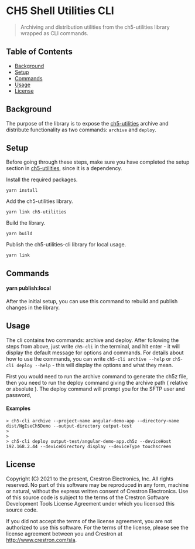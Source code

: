# CH5 Shell Utilities CLI

> Archiving and distribution utilities from the ch5-utilities library wrapped as CLI commands.

## Table of Contents

- [Background](#background)
- [Setup](#setup)
- [Commands](#commands)
- [Usage](#usage)
- [License](#license)

## Background

The purpose of the library is to expose the [ch5-utilities](./../ch5-utilities/readme.md) archive and distribute functionality as two commands: `archive` and `deploy`.

## Setup

Before going through these steps, make sure you have completed the setup section in [ch5-utilities](./../ch5-utilities/readme.md), since it is a dependency.

Install the required packages.
```
yarn install
```

Add the ch5-utilities library.
```
yarn link ch5-utilities
```

Build the library.
```
yarn build
```

Publish the ch5-utilities-cli library for local usage.
```
yarn link
```

## Commands

#### yarn publish:local

After the initial setup, you can use this command to rebuild and publish changes in the library.

## Usage

The cli contains two commands: archive and deploy. After following the steps from above, just write `ch5-cli` in the terminal, and hit enter - it will display the default message for options and commands.
For details about how to use the commands, you can write `ch5-cli archive --help` or `ch5-cli deploy --help` - this will display the options and what they mean.


First you would need to run the archive command to generate the ch5z file, then you need to run the deploy command giving the archive path ( relative or absolute ).
The deploy command will prompt you for the SFTP user and password,

#### Examples

```
> ch5-cli archive --project-name angular-demo-app --directory-name dist/NgIseCh5Demo --output-directory output-test
>
>
> ch5-cli deploy output-test/angular-demo-app.ch5z --deviceHost 192.168.2.44 --deviceDirectory display --deviceType touchscreen
```

## License

Copyright (C) 2021 to the present, Crestron Electronics, Inc.
All rights reserved.
No part of this software may be reproduced in any form, machine
or natural, without the express written consent of Crestron Electronics.
Use of this source code is subject to the terms of the Crestron Software 
Development Tools License Agreement under which you licensed this source code.

If you did not accept the terms of the license agreement,
you are not authorized to use this software. For the terms of the license,
please see the license agreement between you and Crestron at http://www.crestron.com/sla.
